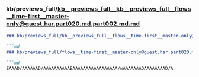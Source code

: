 ### kb/previews_full/kb__previews_full__kb__previews_full__flows__time-first__master-only@guest.har.part020.md.part002.md.md

```md
### kb/previews_full/kb__previews_full__flows__time-first__master-only@guest.har.part020.md.part002.md

```md
### kb/previews_full/flows__time-first__master-only@guest.har.part020.md (part 002)

```md
EAAAD/AAAAAAD/AAAAAAAAAAEAAAAAAAAAAAAAAAAA/wAAAAAAAQAAAAAAAAD/A
```

```

```

```
